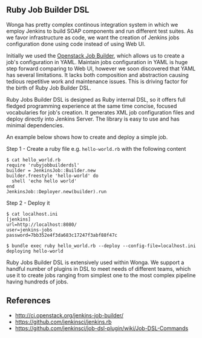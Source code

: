 ## Ruby Job Builder DSL

Wonga has pretty complex continous integration system in which we employ Jenkins to build SOAP components and run different test suites. As we favor infrastructure as code, we want the creation of Jenkins jobs configuration done using code instead of using Web UI.

Initially we used the [Openstack Job Builder](http://ci.openstack.org/jenkins-job-builder/), which allows us to create a job's configuration in YAML. Maintain jobs configuration in YAML is huge step forward comparing to Web UI, however we soon discovered that YAML has several limitations. It lacks both composition and abstraction causing tedious repetitive work and maintenance issues. This is driving factor for the birth of Ruby Job Builder DSL.

Ruby Jobs Builder DSL is designed as Ruby internal DSL, so it offers full fledged programming experience at the same time concise, focused vocabularies for job's creation. It generates XML job configuration files and deploy directly into Jenkins Server. The library is easy to use and has minimal dependencies. 

An example below shows how to create and deploy a simple job.

Step 1 - Create a ruby file e.g. `hello-world.rb` with the following content

    $ cat hello_world.rb
    require 'rubyjobbuilderdsl'
    builder = JenkinsJob::Builder.new
    builder.freestyle 'hello-world' do
      shell 'echo hello world'
    end
    JenkinsJob::Deployer.new(builder).run

Step 2 - Deploy it

    $ cat localhost.ini
    [jenkins]
    url=http://localhost:8080/
    user=jenkins-jobs
    password=7bb352e4f3da683c17247f3abf88f47c

    $ bundle exec ruby hello_world.rb --deploy --config-file=localhost.ini
    deploying hello-world

Ruby Jobs Builder DSL is extensively used within Wonga. We support a handful number of plugins in DSL to meet needs of different teams, which use it to create jobs ranging from simplest one to the most complex pipeline having hundreds of jobs.

## References

* http://ci.openstack.org/jenkins-job-builder/
* https://github.com/jenkinsci/jenkins.rb
* https://github.com/jenkinsci/job-dsl-plugin/wiki/Job-DSL-Commands
